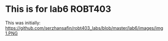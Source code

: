 # This is for lab6 ROBT403
This was initially:
https://github.com/serzhansafin/robt403_labs/blob/master/lab6/images/img1.PNG
